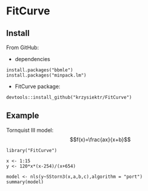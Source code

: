 # FitCurve

## Install

From GitHub:

* dependencies

```
install.packages("bbmle")
install.packages("minpack.lm")
```

* FitCurve package:

```
devtools::install_github("krzysiektr/FitCurve")
```

## Example

Tornquist III model:
$$f(x)=\frac{ax}{x+b}$$

```{r}
library("FitCurve")

x <- 1:15
y <- 120*x*(x-254)/(x+654)

model <- nls(y~SStorn3(x,a,b,c),algorithm = "port")
summary(model)
```
